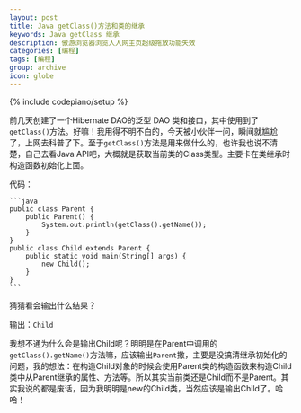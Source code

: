 ```yaml
---
layout: post
title: Java getClass()方法和类的继承
keywords: Java getClass 继承
description: 傲游浏览器浏览人人网主页超级拖放功能失效
categories: [编程]
tags: [编程]
group: archive
icon: globe
---
```

{% include codepiano/setup %}

前几天创建了一个Hibernate DAO的泛型 DAO 类和接口，其中使用到了`getClass()`方法。好嘛！我用得不明不白的，今天被小伙伴一问，瞬间就尴尬了，上网去科普了下。至于`getClass()`方法是用来做什么的，也许我也说不清楚，自己去看Java API吧，大概就是获取当前类的Class类型。主要卡在类继承时构造函数初始化上面。

代码：
    
	```java
	public class Parent {
		public Parent() {
			System.out.println(getClass().getName());
		}
	}
	public class Child extends Parent {
		public static void main(String[] args) {
			new Child();
		}	
	}
	```

猜猜看会输出什么结果？

输出：`Child`

我想不通为什么会是输出Child呢？明明是在Parent中调用的`getClass().getName()`方法嘛，应该输出`Parent`撒，主要是没搞清继承初始化的问题，我的想法：在构造Child对象的时候会使用Parent类的构造函数来构造Child类中从Parent继承的属性、方法等。所以其实当前类还是Child而不是Parent。其实我说的都是废话，因为我明明是new的Child类，当然应该是输出Child了。哈哈！
